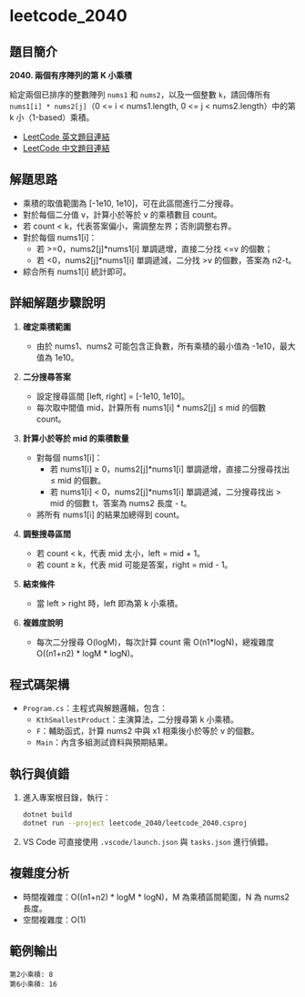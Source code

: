 # leetcode_2040

## 題目簡介

**2040. 兩個有序陣列的第 K 小乘積**

給定兩個已排序的整數陣列 `nums1` 和 `nums2`，以及一個整數 `k`，請回傳所有 `nums1[i] * nums2[j]`（0 <= i < nums1.length, 0 <= j < nums2.length）中的第 k 小（1-based）乘積。

- [LeetCode 英文題目連結](https://leetcode.com/problems/kth-smallest-product-of-two-sorted-arrays/description/?envType=daily-question&envId=2025-06-25)
- [LeetCode 中文題目連結](https://leetcode.cn/problems/kth-smallest-product-of-two-sorted-arrays/description/?envType=daily-question&envId=2025-06-25)

## 解題思路

- 乘積的取值範圍為 [-1e10, 1e10]，可在此區間進行二分搜尋。
- 對於每個二分值 v，計算小於等於 v 的乘積數目 count。
- 若 count < k，代表答案偏小，需調整左界；否則調整右界。
- 對於每個 nums1[i]：
  - 若 >=0，nums2[j]*nums1[i] 單調遞增，直接二分找 <=v 的個數；
  - 若 <0，nums2[j]*nums1[i] 單調遞減，二分找 >v 的個數，答案為 n2-t。
- 綜合所有 nums1[i] 統計即可。

## 詳細解題步驟說明

1. **確定乘積範圍**
   - 由於 nums1、nums2 可能包含正負數，所有乘積的最小值為 -1e10，最大值為 1e10。

2. **二分搜尋答案**
   - 設定搜尋區間 [left, right] = [-1e10, 1e10]。
   - 每次取中間值 mid，計算所有 nums1[i] * nums2[j] ≤ mid 的個數 count。

3. **計算小於等於 mid 的乘積數量**
   - 對每個 nums1[i]：
     - 若 nums1[i] ≥ 0，nums2[j]*nums1[i] 單調遞增，直接二分搜尋找出 ≤ mid 的個數。
     - 若 nums1[i] < 0，nums2[j]*nums1[i] 單調遞減，二分搜尋找出 > mid 的個數 t，答案為 nums2 長度 - t。
   - 將所有 nums1[i] 的結果加總得到 count。

4. **調整搜尋區間**
   - 若 count < k，代表 mid 太小，left = mid + 1。
   - 若 count ≥ k，代表 mid 可能是答案，right = mid - 1。

5. **結束條件**
   - 當 left > right 時，left 即為第 k 小乘積。

6. **複雜度說明**
   - 每次二分搜尋 O(logM)，每次計算 count 需 O(n1*logN)，總複雜度 O((n1+n2) * logM * logN)。

## 程式碼架構

- `Program.cs`：主程式與解題邏輯，包含：
  - `KthSmallestProduct`：主演算法，二分搜尋第 k 小乘積。
  - `F`：輔助函式，計算 nums2 中與 x1 相乘後小於等於 v 的個數。
  - `Main`：內含多組測試資料與預期結果。

## 執行與偵錯

1. 進入專案根目錄，執行：
   ```sh
   dotnet build
   dotnet run --project leetcode_2040/leetcode_2040.csproj
   ```
2. VS Code 可直接使用 `.vscode/launch.json` 與 `tasks.json` 進行偵錯。

## 複雜度分析
- 時間複雜度：O((n1+n2) * logM * logN)，M 為乘積區間範圍，N 為 nums2 長度。
- 空間複雜度：O(1)

## 範例輸出
```
第2小乘積: 8
第6小乘積: 16
```
